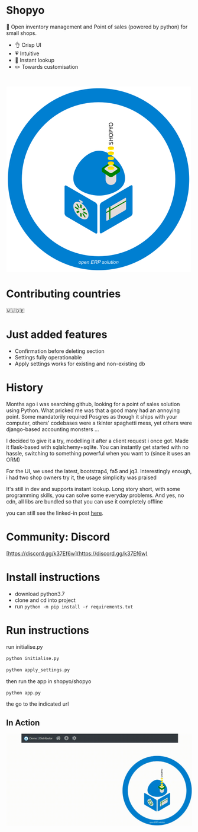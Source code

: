 # Shopyo
:gift: Open inventory management  and Point of sales (powered by python) for small shops. 

- :ok_hand: Crisp UI
- :heartpulse: Intuitive
- :sparkler: Instant lookup
- :pencil2: Towards customisation

#
![](shopyo.png)


# Contributing countries

🇲🇺🇩🇪

# Just added features

- Confirmation before deleting section
- Settings fully operationable
- Apply settings works for existing and non-existing db

# History

Months ago i was searching github, looking for a point of sales solution using Python. What pricked me was that a good many had an annoying point. Some mandatorily required Posgres as though it ships with your computer, others' codebases were a tkinter spaghetti mess, yet others were django-based accounting monsters ...

I decided to give it a try, modelling it after a client request i once got. Made it flask-based with sqlalchemy+sqlite. You can instantly get started with no hassle, switching to something powerful when you want to (since it uses an ORM)

For the UI, we used the latest, bootstrap4, fa5 and jq3. Interestingly enough, i had two shop owners try it, the usage simplicity was praised

It's still in dev and supports instant lookup. Long story short, with some programming skills, you can solve some everyday problems. And yes, no cdn, all libs are bundled so that you can use it completely offline

you can still see the linked-in post [here](https://www.linkedin.com/feed/update/urn:li:activity:6551367967978979328).

# Community: Discord
[https://discord.gg/k37Ef6w](https://discord.gg/k37Ef6w)

# Install instructions

- download python3.7
- clone and cd into project
- run ```python -m pip install -r requirements.txt```

# Run instructions
run initialise.py

```python
python initialise.py
```

```python
python apply_settings.py
```

then run the app in shopyo/shopyo

```python
python app.py
```

the go to the indicated url

## In Action
![](shopyo_min.gif)



